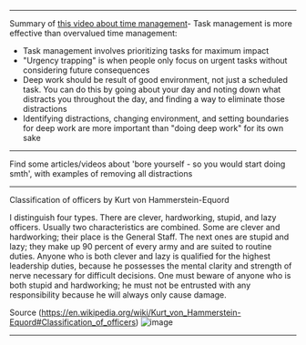 ------
Summary of [this video about time management](https://www.youtube.com/watch?v=XHRCTwvvGTU)- Task management is more effective than overvalued time management:

- Task management involves prioritizing tasks for maximum impact
- "Urgency trapping" is when people only focus on urgent tasks without considering future consequences
- Deep work should be result of good environment, not just a scheduled task. You can do this by going about your day and noting down what distracts you throughout the day, and finding a way to eliminate those distractions
- Identifying distractions, changing environment, and setting boundaries for deep work are more important than "doing deep work" for its own sake

------
Find some articles/videos about 'bore yourself - so you would start doing smth', with examples of removing all distractions

------
Classification of officers by Kurt von Hammerstein-Equord

I distinguish four types. There are clever, hardworking, stupid, and lazy officers. Usually two characteristics are combined. Some are clever and hardworking; their place is the General Staff. The next ones are stupid and lazy; they make up 90 percent of every army and are suited to routine duties. Anyone who is both clever and lazy is qualified for the highest leadership duties, because he possesses the mental clarity and strength of nerve necessary for difficult decisions. One must beware of anyone who is both stupid and hardworking; he must not be entrusted with any responsibility because he will always only cause damage.

Source (https://en.wikipedia.org/wiki/Kurt_von_Hammerstein-Equord#Classification_of_officers)
![image](https://github.com/dankoroid/dankoroid-blog-github/assets/130871058/4135fab0-ac39-4a22-9962-d9f904d5e0b8)

------
